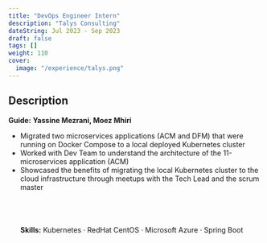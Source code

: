 ```yaml
---
title: "DevOps Engineer Intern"
description: "Talys Consulting"
dateString: Jul 2023 - Sep 2023
draft: false
tags: []
weight: 110
cover:
  image: "/experience/talys.png"
---
```


## Description

**Guide:** **Yassine Mezrani, Moez Mhiri**
<br>

- Migrated two microservices applications (ACM and DFM) that were running on Docker Compose to a local deployed Kubernetes cluster
- Worked with Dev Team to understand the architecture of the 11-microservices application (ACM)
- Showcased the benefits of migrating the local Kubernetes cluster to the cloud infrastructure through meetups with the Tech Lead and the scrum master
  <br>
  <br>
  <br>
  <br>
  <br>
  **Skills:** Kubernetes · RedHat CentOS · Microsoft Azure · Spring Boot
